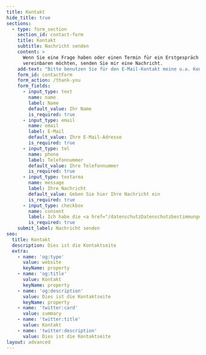 ```yaml
---
title: Kontakt
hide_title: true
sections:
  - type: form_section
    section_id: contact-form
    title: Kontakt
    subtitle: Nachricht senden
    content: >
      Wenn Sie eine Frage haben oder einen Termin für ein Erstgespräch
      vereinbaren möchten, senden Sie mir eine Nachricht.
    add-text: "Bitte benutzen Sie für den E-Mail-Kontakt meine u.a. Kontaktadresse!\n\n#### Psychotherapeutische Praxis Sabine Kortbrae\n\nWolfsgangstraße 65\n\n60322 Frankfurt\n\nTelefon: 069 – 13 39 12 67\n\nE-Mail: <kontakt@psychotherapie-kortbrae.de>\n\nEingetragen im Psychotherapeutenregister der Kassenärztlichen Vereinigung Hessen, Nr. 89142\n\n#### Anfahrt mit öffentlichen Verkehrsmitteln\n\n**<mark>S-Bahn</mark>**\_ Hauptwache\n\n**<mark>U-Bahn</mark>**\_ Grüneburgweg\n\n#### Anfahrt mit dem Auto\n\nParkhaus Turmcenter 15 Min. Fußweg\n"
    form_id: contactForm
    form_action: /thank-you
    form_fields:
      - input_type: text
        name: name
        label: Name
        default_value: Ihr Name
        is_required: true
      - input_type: email
        name: email
        label: E-Mail
        default_value: Ihre E-Mail-Adresse
        is_required: true
      - input_type: tel
        name: phone
        label: Telefonnummer
        default_value: Ihre Telefonnummer
        is_required: true
      - input_type: textarea
        name: message
        label: Ihre Nachricht
        default_value: Geben Sie hier Ihre Nachricht ein
        is_required: true
      - input_type: checkbox
        name: consent
        label: Ich habe die <a href="/datenschutzDatenschutzbestimmungen gelesen und erkenne sie an.
        is_required: true
    submit_label: Nachricht senden
seo:
  title: Kontakt
  description: Dies ist die Kontaktseite
  extra:
    - name: 'og:type'
      value: website
      keyName: property
    - name: 'og:title'
      value: Kontakt
      keyName: property
    - name: 'og:description'
      value: Dies ist die Kontaktseite
      keyName: property
    - name: 'twitter:card'
      value: summary
    - name: 'twitter:title'
      value: Kontakt
    - name: 'twitter:description'
      value: Dies ist die Kontaktseite
layout: advanced
---
```

